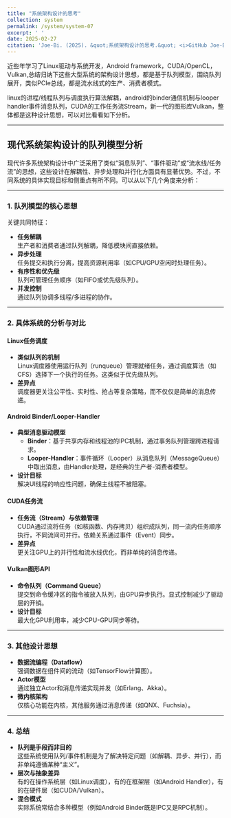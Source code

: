 ```yaml
---
title: "系统架构设计的思考"
collection: system
permalink: /system/system-07
excerpt: ' '
date: 2025-02-27
citation: 'Joe-Bi. (2025). &quot;系统架构设计的思考.&quot; <i>GitHub Joe-Bi of blog</i>'
---
```



近些年学习了Linux驱动与系统开发，Android framework，CUDA/OpenCL，Vulkan,总结归纳下这些大型系统的架构设计思想，都是基于队列模型，围绕队列展开，类似PCIe总线，都是流水线式的生产、消费者模式。  

linux的进程/线程队列与调度执行算法解耦，android的binder通信机制与looper handler事件消息队列，CUDA的工作任务流Stream，新一代的图形库Vulkan，整体都是这种设计思想，可以对比看看如下分析。

---

## 现代系统架构设计的队列模型分析

现代许多系统架构设计中广泛采用了类似“消息队列”、“事件驱动”或“流水线/任务流”的思想，这些设计在解耦性、异步处理和并行化方面具有显著优势。不过，不同系统的具体实现目标和侧重点有所不同。可以从以下几个角度来分析：

---

### 1. 队列模型的核心思想

关键共同特征：

- **任务解耦**  
  生产者和消费者通过队列解耦，降低模块间直接依赖。
- **异步处理**  
  任务提交和执行分离，提高资源利用率（如CPU/GPU空闲时处理任务）。
- **有序性和优先级**  
  队列可管理任务顺序（如FIFO或优先级队列）。
- **并发控制**  
  通过队列协调多线程/多进程的协作。

---

### 2. 具体系统的分析与对比

#### Linux任务调度
- **类似队列的机制**  
  Linux调度器使用运行队列（runqueue）管理就绪任务，通过调度算法（如CFS）选择下一个执行的任务。这类似于优先级队列。
- **差异点**  
  调度器更关注公平性、实时性、抢占等复杂策略，而不仅仅是简单的消息传递。

#### Android Binder/Looper-Handler
- **典型消息驱动模型**  
  - **Binder**：基于共享内存和线程池的IPC机制，通过事务队列管理跨进程请求。
  - **Looper-Handler**：事件循环（Looper）从消息队列（MessageQueue）中取出消息，由Handler处理，是经典的生产者-消费者模型。
- **设计目标**  
  解决UI线程的响应性问题，确保主线程不被阻塞。

#### CUDA任务流
- **任务流（Stream）与依赖管理**  
  CUDA通过流将任务（如核函数、内存拷贝）组织成队列，同一流内任务顺序执行，不同流间可并行。依赖关系通过事件（Event）同步。
- **差异点**  
  更关注GPU上的并行性和流水线优化，而非单纯的消息传递。

#### Vulkan图形API
- **命令队列（Command Queue）**  
  提交到命令缓冲区的指令被放入队列，由GPU异步执行。显式控制减少了驱动层的开销。
- **设计目标**  
  最大化GPU利用率，减少CPU-GPU同步等待。

---

### 3. 其他设计思想

- **数据流编程（Dataflow）**  
  强调数据在组件间的流动（如TensorFlow计算图）。
- **Actor模型**  
  通过独立Actor和消息传递实现并发（如Erlang、Akka）。
- **微内核架构**  
  仅核心功能在内核，其他服务通过消息传递（如QNX、Fuchsia）。

---

### 4. 总结

- **队列是手段而非目的**  
  这些系统使用队列/事件机制是为了解决特定问题（如解耦、异步、并行），而非单纯遵循某种“主义”。
- **层次与抽象差异**  
  有的在操作系统层（如Linux调度），有的在框架层（如Android Handler），有的在硬件层（如CUDA/Vulkan）。
- **混合模式**  
  实际系统常结合多种模型（例如Android Binder既是IPC又是RPC机制）。


